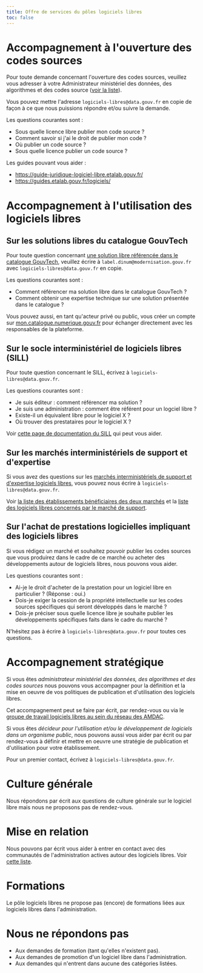 ```yaml
---
title: Offre de services du pôles logiciels libres
toc: false
---
```


# Accompagnement à l'ouverture des codes sources

Pour toute demande concernant l'ouverture des codes sources, veuillez vous adresser à votre Administrateur ministériel des données, des algorithmes et des codes source ([voir la liste](https://www.data.gouv.fr/fr/datasets/liste-des-administrateurs-ministeriels-des-donnees/)).

Vous pouvez mettre l'adresse `logiciels-libres@data.gouv.fr` en copie de façon à ce que nous puissions répondre et/ou suivre la demande.

Les questions courantes sont :

- Sous quelle licence libre publier mon code source ?
- Comment savoir si j'ai le droit de publier mon code ?
- Où publier un code source ?
- Sous quelle licence publier un code source ?

Les guides pouvant vous aider :

- https://guide-juridique-logiciel-libre.etalab.gouv.fr/
- https://guides.etalab.gouv.fr/logiciels/

# Accompagnement à l'utilisation des logiciels libres

## Sur les solutions libres du catalogue GouvTech

Pour toute question concernant [une solution libre référencée dans le catalogue GouvTech](https://catalogue.numerique.gouv.fr/catalogue?distribution=Logiciel%20libre), veuillez écrire à `label.dinum@modernisation.gouv.fr` avec `logiciels-libres@data.gouv.fr` en copie.

Les questions courantes sont :

- Comment référencer ma solution libre dans le catalogue GouvTech ?
- Comment obtenir une expertise technique sur une solution présentée dans le catalogue ?
  
Vous pouvez aussi, en tant qu'acteur privé ou public, vous créer un compte sur [mon.catalogue.numerique.gouv.fr](https://mon.catalogue.numerique.gouv.fr) pour échanger directement avec les responsables de la plateforme.

## Sur le socle interministériel de logiciels libres (SILL)

Pour toute question concernant le SILL, écrivez à `logiciels-libres@data.gouv.fr`.

Les questions courantes sont :

- Je suis éditeur : comment référencer ma solution ?
- Je suis une administration : comment être référent pour un logciel libre ?
- Existe-il un équivalent libre pour le logiciel X ?
- Où trouver des prestataires pour le logiciel X ?

Voir [cette page de documentation du SILL](https://man.sr.ht/~etalab/logiciels-libres/sill.md) qui peut vous aider.

## Sur les marchés interministériels de support et d'expertise

Si vous avez des questions sur les [marchés interministériels de support et d'expertise logiciels libres](https://communs.numerique.gouv.fr/utiliser/marches-interministeriels-support-expertise-logiciels-libres/), vous pouvez nous écrire à `logiciels-libres@data.gouv.fr`.

Voir [la liste des établissements bénéficiaires des deux marchés](marches-logiciels-libres.md) et la [liste des logiciels libres concernés par le marché de support](marches-logiciels-libres-liste-logiciels.md).

## Sur l'achat de prestations logicielles impliquant des logiciels libres

Si vous rédigez un marché et souhaitez pouvoir publier les codes
sources que vous produirez dans le cadre de ce marché ou acheter des
développements autour de logiciels libres, nous pouvons vous aider.

Les questions courantes sont :

- Ai-je le droit d'acheter de la prestation pour un logiciel libre en particulier ? (Réponse : oui.)
- Dois-je exiger la cession de la propriété intellectuelle sur les codes sources spécifiques qui seront développés dans le marché ?
- Dois-je préciser sous quelle licence libre je souhaite publier les développements spécifiques faits dans le cadre du marché ?

N'hésitez pas à écrire à `logiciels-libres@data.gouv.fr` pour toutes ces questions.

# Accompagnement stratégique

Si vous êtes *administrateur ministériel des données, des algorithmes et des codes sources* nous pouvons vous accompagner pour la définition et la mise en oeuvre de vos politiques de publication et d'utilisation des logiciels libres.

Cet accompagnement peut se faire par écrit, par rendez-vous ou via le [groupe de travail logiciels libres au sein du réseau des AMDAC](https://man.sr.ht/~etalab/logiciels-libres/#groupe-de-travail-logiciels-libres-au-sein-du-rseau-des-amdac).

Si vous êtes *décideur pour l'utilisation et/ou le développement de logiciels dans un organisme public*, nous pouvons aussi vous aider par écrit ou par rendez-vous à définir et mettre en oeuvre une stratégie de publication et d'utilisation pour votre établissement.

Pour un premier contact, écrivez à `logiciels-libres@data.gouv.fr`.

# Culture générale

Nous répondons par écrit aux questions de culture générale sur le logiciel libre mais nous ne proposons pas de rendez-vous.

# Mise en relation

Nous pouvons par écrit vous aider à entrer en contact avec des communautés de l'administration actives autour des logiciels libres.  Voir [cette liste](https://man.sr.ht/~etalab/logiciels-libres/#o-changer-avec-dautres-agents-publics-libristes).

# Formations

Le pôle logiciels libres ne propose pas (encore) de formations liées aux logiciels libres dans l'administration.

# Nous ne répondons pas

- Aux demandes de formation (tant qu'elles n'existent pas).
- Aux demandes de promotion d'un logiciel libre dans l'administration.
- Aux demandes qui n'entrent dans aucune des catégories listées.
